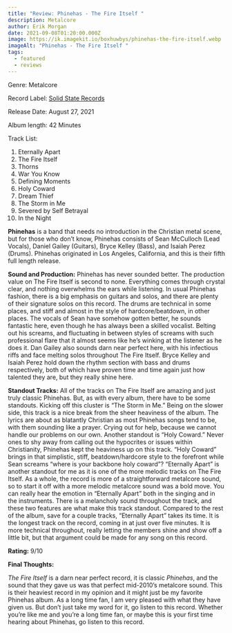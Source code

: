 ```yaml
---
title: "Review: Phinehas - The Fire Itself "
description: Metalcore
author: Erik Morgan
date: 2021-09-08T01:20:00.000Z
image: https://ik.imagekit.io/boxhuwbys/phinehas-the-fire-itself.webp
imageAlt: "Phinehas - The Fire Itself "
tags:
  - featured
  - reviews
---
```

Genre: Metalcore



Record Label: [Solid State Records](https://www.solidstaterecords.com/)



Release Date: August 27, 2021



Album length: 42 Minutes



Track List:

1.    Eternally Apart
2.    The Fire Itself
3.   Thorns
4.  War You Know
5.   Defining Moments
6.   Holy Coward
7.   Dream Thief
8.   The Storm in Me
9.  ​Severed by Self Betrayal
10. In the Night



**Phinehas** is a band that needs no introduction in the Christian metal scene, but for those who don’t know, Phinehas consists of Sean McCulloch (Lead Vocals), Daniel Gailey (Guitars), Bryce Kelley (Bass), and Isaiah Perez (Drums). Phinehas originated in Los Angeles, California, and this is their fifth full length release.



**​Sound and Production:** Phinehas has never sounded better. The production value on The Fire Itself is second to none. Everything comes through crystal clear, and nothing overwhelms the ears while listening. In usual Phinehas fashion, there is a big emphasis on guitars and solos, and there are plenty of their signature solos on this record. The drums are technical in some places, and stiff and almost in the style of hardcore/beatdown, in other places. The vocals of Sean have somehow gotten better, he sounds fantastic here, even though he has always been a skilled vocalist. Belting out his screams, and fluctuating in between styles of screams with such professional flare that it almost seems like he’s winking at the listener as he does it. Dan Gailey also sounds darn near perfect here, with his infectious riffs and face melting solos throughout The Fire Itself. Bryce Kelley and Isaiah Perez hold down the rhythm section with bass and drums respectively, both of which have proven time and time again just how talented they are, but they really shine here.



​**Standout Tracks:** All of the tracks on The Fire Itself are amazing and just truly classic Phinehas. But, as with every album, there have to be some standouts. Kicking off this cluster is “The Storm in Me.” Being on the slower side, this track is a nice break from the sheer heaviness of the album. The lyrics are about as blatantly Christian as most Phinehas songs tend to be, with them sounding like a prayer. Crying out for help, because we cannot handle our problems on our own. Another standout is “Holy Coward.” Never ones to shy away from calling out the hypocrites or issues within Christianity, Phinehas kept the heaviness up on this track. “Holy Coward” brings in that simplistic, stiff, beatdown/hardcore style to the forefront while Sean screams “where is your backbone holy coward”? “Eternally Apart” is another standout for me as it is one of the more melodic tracks on The Fire Itself. As a whole, the record is more of a straightforward metalcore sound, so to start it off with a more melodic metalcore sound was a bold move. You can really hear the emotion in “Eternally Apart” both in the singing and in the instruments. There is a melancholy sound throughout the track, and these two features are what make this track standout. Compared to the rest of the album, save for a couple tracks, “Eternally Apart” takes its time. It is the longest track on the record, coming in at just over five minutes. It is more technical throughout, really letting the members shine and show off a little bit, but that argument could be made for any song on this record.

**Rating:** 9/10



**Final Thoughts:**



*The Fire Itself* is a darn near perfect record, it is classic *Phinehas*, and the sound that they gave us was that perfect mid-2010’s metalcore sound. This is their heaviest record in my opinion and it might just be my favorite Phinehas album. As a long time fan, I am very pleased with what they have given us. But don’t just take my word for it, go listen to this record. Whether you’re like me and you’re a long time fan, or maybe this is your first time hearing about Phinehas, go listen to this record.

